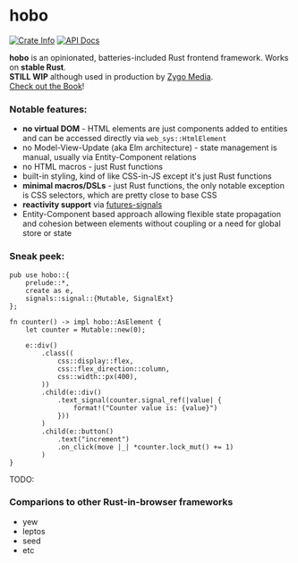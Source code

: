 # hobo

<a href="https://crates.io/crates/hobo"><img alt="Crate Info" src="https://img.shields.io/crates/v/hobo.svg"/></a>
<a href="https://docs.rs/hobo"><img alt="API Docs" src="https://img.shields.io/badge/docs.rs-hobo-yellow"/></a>

**hobo** is an opinionated, batteries-included Rust frontend framework. Works on **stable Rust**.    
**STILL WIP** although used in production by [Zygo Media](https://zygomedia.com).    
[Check out the Book](https://zygomedia.github.io/hobo/index.html)!

### Notable features:

* **no virtual DOM** - HTML elements are just components added to entities and can be accessed directly via `web_sys::HtmlElement`
* no Model-View-Update (aka Elm architecture) - state management is manual, usually via Entity-Component relations
* no HTML macros - just Rust functions
* built-in styling, kind of like CSS-in-JS except it's just Rust functions
* **minimal macros/DSLs** - just Rust functions, the only notable exception is CSS selectors, which are pretty close to base CSS
* **reactivity support** via [futures-signals](https://github.com/Pauan/rust-signals)
* Entity-Component based approach allowing flexible state propagation and cohesion between elements without coupling or a need for global store or state

### Sneak peek:
```rust,noplaypen
pub use hobo::{
    prelude::*,
    create as e,
    signals::signal::{Mutable, SignalExt}
};

fn counter() -> impl hobo::AsElement {
    let counter = Mutable::new(0);

    e::div()
        .class((
            css::display::flex,
            css::flex_direction::column,
            css::width::px(400),
        ))
        .child(e::div()
            .text_signal(counter.signal_ref(|value| {
                format!("Counter value is: {value}")
            }))
        )
        .child(e::button()
            .text("increment")
            .on_click(move |_| *counter.lock_mut() += 1)
        )
}
```

TODO:
### Comparions to other Rust-in-browser frameworks
* yew
* leptos
* seed
* etc
